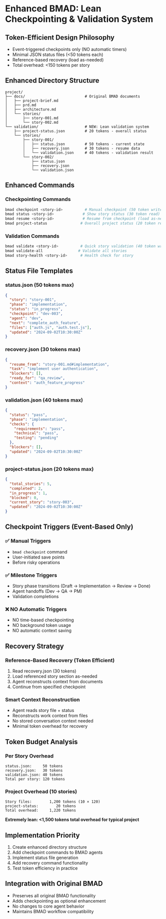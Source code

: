 # Enhanced BMAD: Lean Checkpointing & Validation System

## Token-Efficient Design Philosophy
- Event-triggered checkpoints only (NO automatic timers)
- Minimal JSON status files (<50 tokens each)  
- Reference-based recovery (load as-needed)
- Total overhead: <150 tokens per story

## Enhanced Directory Structure
```
project/
├── docs/                           # Original BMAD documents
│   ├── project-brief.md
│   ├── prd.md
│   ├── architecture.md  
│   └── stories/
│       ├── story-001.md
│       └── story-002.md
└── validation/                     # NEW: Lean validation system
    ├── project-status.json         # 20 tokens - overall status
    └── stories/
        ├── story-001/
        │   ├── status.json         # 50 tokens - current state
        │   ├── recovery.json       # 30 tokens - resume data
        │   └── validation.json     # 40 tokens - validation result
        └── story-002/
            ├── status.json
            ├── recovery.json  
            └── validation.json
```

## Enhanced Commands

### Checkpointing Commands
```bash
bmad checkpoint <story-id>          # Manual checkpoint (50 token write)
bmad status <story-id>             # Show story status (30 token read)
bmad resume <story-id>             # Resume from checkpoint (load as-needed)
bmad project-status               # Overall project status (20 token read)
```

### Validation Commands  
```bash
bmad validate <story-id>          # Quick story validation (40 token write)
bmad validate-all                # Validate all stories
bmad story-health <story-id>      # Health check for story
```

## Status File Templates

### status.json (50 tokens max)
```json
{
  "story": "story-001",
  "phase": "implementation",
  "status": "in_progress", 
  "checkpoint": "dev-003",
  "agent": "dev",
  "next": "complete_auth_feature",
  "files": ["auth.js", "auth.test.js"],
  "updated": "2024-09-02T10:30:00Z"
}
```

### recovery.json (30 tokens max)
```json
{
  "resume_from": "story-001.md#implementation",
  "task": "implement user authentication",
  "blockers": [],
  "ready_for": "qa_review",
  "context": "auth_feature_progress"
}
```

### validation.json (40 tokens max)
```json
{
  "status": "pass",
  "phase": "implementation",
  "checks": {
    "requirements": "pass",
    "technical": "pass", 
    "testing": "pending"
  },
  "blockers": [],
  "updated": "2024-09-02T10:30:00Z"
}
```

### project-status.json (20 tokens max)
```json
{
  "total_stories": 5,
  "completed": 2,
  "in_progress": 1,
  "blocked": 0,
  "current_story": "story-003",
  "updated": "2024-09-02T10:30:00Z"
}
```

## Checkpoint Triggers (Event-Based Only)

### ✅ Manual Triggers
- `bmad checkpoint` command
- User-initiated save points
- Before risky operations

### ✅ Milestone Triggers  
- Story phase transitions (Draft → Implementation → Review → Done)
- Agent handoffs (Dev → QA → PM)
- Validation completions

### ❌ NO Automatic Triggers
- NO time-based checkpointing  
- NO background token usage
- NO automatic context saving

## Recovery Strategy

### Reference-Based Recovery (Token Efficient)
1. Read recovery.json (30 tokens)
2. Load referenced story section as-needed
3. Agent reconstructs context from documents
4. Continue from specified checkpoint

### Smart Context Reconstruction
- Agent reads story file + status
- Reconstructs work context from files  
- No stored conversation context needed
- Minimal token overhead for recovery

## Token Budget Analysis

### Per Story Overhead
```
status.json:     50 tokens
recovery.json:   30 tokens  
validation.json: 40 tokens
Total per story: 120 tokens
```

### Project Overhead (10 stories)
```
Story files:        1,200 tokens (10 × 120)
project-status:        20 tokens  
Total overhead:     1,220 tokens
```

**Extremely lean: <1,500 tokens total overhead for typical project**

## Implementation Priority
1. Create enhanced directory structure
2. Add checkpoint commands to BMAD agents  
3. Implement status file generation
4. Add recovery command functionality
5. Test token efficiency in practice

## Integration with Original BMAD
- Preserves all original BMAD functionality
- Adds checkpointing as optional enhancement
- No changes to core agent behavior
- Maintains BMAD workflow compatibility